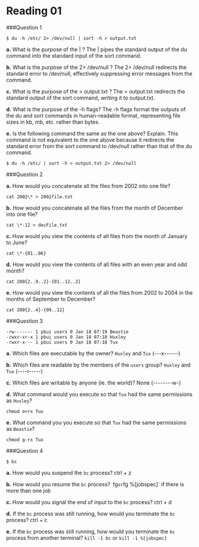 Reading 01
==========

###Question 1
```
$ du -h /etc/ 2> /dev/null | sort -h > output.txt
```

**a.** What is the purpose of the | ?
    The | pipes the standard output of the du command into the standard input of the sort command.

**b.** What is the purpose of the 2> /dev/null ?
    The 2> /dev/null redirects the standard error to /dev/null, effectively suppressing error messages from the command.

**c.** What is the purpose of the > output.txt ?
    The > output.txt redirects the standard output of the sort command, writing it to output.txt.

**d.** What is the purpose of the -h flags?
    The -h flags format the outputs of the du and sort commands in human-readable format, representing file sizes in kb, mb, etc. rather than bytes. 

**e.** Is the following command the same as the one above? Explain.
    This command is not equivalent to the one above because it redirects the standard error from the sort command to /dev/null rather than that of the du command.
```
$ du -h /etc/ | sort -h > output.txt 2> /dev/null
```

###Question 2

**a.** How would you concatenate all the files from 2002 into one file?
```
cat 2002\* > 2002file.txt
```

**b.** How would you concatenate all the files from the month of December into one file?
```
cat \*-12 > decFile.txt
```

**c.** How would you view the contents of all files from the month of January to June?
```
cat \*-{01..06}
```

**d.** How would you view the contents of all files with an even year and odd month?
```
cat 200{2..9..2}-{01..12..2}
```

**e.** How would you view the contents of all the files from 2002 to 2004 in the months of September to December?
```
cat 200{2..4}-{09..12}
```

###Question 3
```
-rw------- 1 pbui users 0 Jan 18 07:19 Beastie
-rwxr-xr-x 1 pbui users 0 Jan 18 07:18 Huxley
-rwxr-x--- 1 pbui users 0 Jan 18 07:18 Tux
```

**a.** Which files are executable by the owner?
    `Huxley` and `Tux` (---x------)

**b.** Which files are readable by the members of the `users` group?
    `Huxley` and `Tux` (----r-----)

**c.** Which files are writable by anyone (ie. the world)?
    None (--------w-)

**d.** What command would you execute so that `Tux` had the same permissions as `Huxley`?
```
chmod o+rx Tux
```

**e.** What command you you execute so that `Tux` had the same permissions as `Beastie`?
```
chmod g-rx Tux
```

###Question 4
```
$ bc
```

**a.** How would you suspend the `bc` process?
    ctrl + z

**b.** How would you resume the `bc` process?`
    `fg` or `fg %[jobspec]` if there is more than one job

**c.** How would you signal the end of input to the `bc` process?
    ctrl + d

**d.** If the `bc` process was still running, how would you terminate the `bc` process?
    ctrl + c

**e.** If the `bc` process was still running, how would you terminate the `bc` process from another terminal?
    `kill -1 bc` or `kill -1 %[jobspec]`
